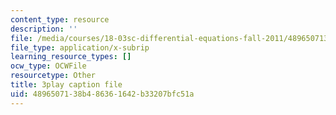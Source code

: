 ```yaml
---
content_type: resource
description: ''
file: /media/courses/18-03sc-differential-equations-fall-2011/4896507138b486361642b33207bfc51a_fkGAF5jHjdY.srt
file_type: application/x-subrip
learning_resource_types: []
ocw_type: OCWFile
resourcetype: Other
title: 3play caption file
uid: 48965071-38b4-8636-1642-b33207bfc51a
---
```

